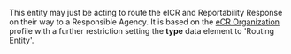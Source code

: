 This entity may just be acting to route the eICR and Reportability Response on their way to a Responsible Agency.  It is based on the [eCR Organization]({{site.data.fhir.ver.hl7fhirusphlibrary}}/StructureDefinition-us-ph-organization.html) profile with a further restriction setting the **type** data element to 'Routing Entity'.